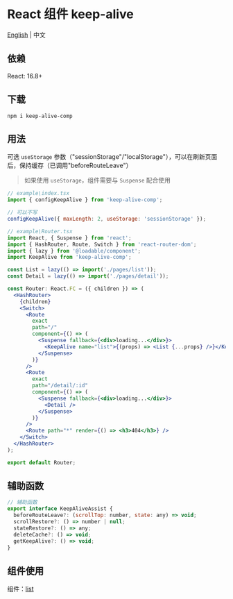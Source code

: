 # React 组件 keep-alive
[English](./README.md) | 中文


## 依赖
React: 16.8+


## 下载
```
npm i keep-alive-comp
```


## 用法
可选 `useStorage` 参数（"sessionStorage"/"localStorage"），可以在刷新页面后，保持缓存（已调用"beforeRouteLeave"）

> 如果使用 `useStorage`，组件需要与 `Suspense` 配合使用

```jsx
// example\index.tsx
import { configKeepAlive } from 'keep-alive-comp';

// 可以不写
configKeepAlive({ maxLength: 2, useStorage: 'sessionStorage' });
```

```jsx
// example\Router.tsx
import React, { Suspense } from 'react';
import { HashRouter, Route, Switch } from 'react-router-dom';
import { lazy } from '@loadable/component';
import KeepAlive from 'keep-alive-comp';

const List = lazy(() => import('./pages/list'));
const Detail = lazy(() => import('./pages/detail'));

const Router: React.FC = ({ children }) => (
  <HashRouter>
    {children}
    <Switch>
      <Route
        exact
        path="/"
        component={() => (
          <Suspense fallback={<div>loading...</div>}>
            <KeepAlive name="list">{(props) => <List {...props} />}</KeepAlive>
          </Suspense>
        )}
      />
      <Route
        exact
        path="/detail/:id"
        component={() => (
          <Suspense fallback={<div>loading...</div>}>
            <Detail />
          </Suspense>
        )}
      />
      <Route path="*" render={() => <h3>404</h3>} />
    </Switch>
  </HashRouter>
);

export default Router;
```


## 辅助函数
```jsx
// 辅助函数
export interface KeepAliveAssist {
  beforeRouteLeave?: (scrollTop: number, state: any) => void;
  scrollRestore?: () => number | null;
  stateRestore?: () => any;
  deleteCache?: () => void;
  getKeepAlive?: () => void;
}
```


## 组件使用
组件：[list](./example/pages/list.tsx)
